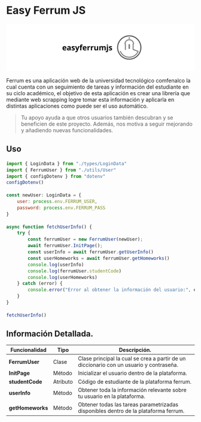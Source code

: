 # Easy Ferrum JS

<img src="banner.png">

Ferrum es una aplicación web de la universidad tecnológico comfenalco la cual cuenta con un seguimiento de tareas y información del estudiante en su ciclo académico, el objetivo de esta aplicación es crear una librería que mediante web scrapping logre tomar esta información y aplicarla en distintas aplicaciones como puede ser el uso automático.

>  Tu apoyo ayuda a que otros usuarios también descubran y se beneficien de este proyecto. Además, nos motiva a seguir mejorando y añadiendo nuevas funcionalidades.

## Uso

```js
import { LoginData } from "./types/LoginData"
import { FerrumUser } from "./utils/User"
import { configDotenv } from "dotenv"
configDotenv()

const newUser: LoginData = {
    user: process.env.FERRUM_USER,
    password: process.env.FERRUM_PASS
}

async function fetchUserInfo() {
    try {
        const ferrumUser = new FerrumUser(newUser);
        await ferrumUser.InitPage();
        const userInfo = await ferrumUser.getUserInfo()
        const userHomeworks = await ferrumUser.getHomeworks()
        console.log(userInfo)
        console.log(ferrumUser.studentCode)
        console.log(userHomeworks)
    } catch (error) {
        console.error("Error al obtener la información del usuario:", error);
    }
}

fetchUserInfo()
```

## Información Detallada.
| Funcionalidad | Tipo | Descripción. |
|-|-|-|
| **FerrumUser**   | Clase | Clase principal la cual se crea a partir de un diccionario con un usuario y contraseña.   |
| **InitPage**    | Método | Inicializar el usuario dentro de la plataforma.   |
| **studentCode**    | Atributo | Código de estudiante de la plataforma ferrum.   |
| **userInfo**    | Método | Obtener toda la información relevante sobre tu usuario en la plataforma.   |
| **getHomeworks**    | Método | Obtener todas las tareas parametrizadas disponibles dentro de la plataforma ferrum.   |
